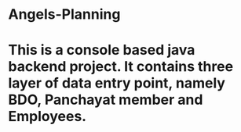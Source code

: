 # Angels-Planning

# This is a console based java backend project. It contains three layer of data entry point, namely BDO, Panchayat member and Employees.